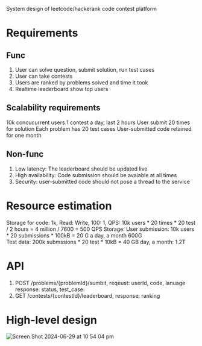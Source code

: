 System design of leetcode/hackerank code contest platform

# Requirements
## Func
1. User can solve question, submit solution, run test cases
2. User can take contests
3. Users are ranked by problems solved and time it took
4. Realtime leaderboard show top users

## Scalability requirements
10k concucurrent users
1 contest a day, last 2 hours
User submit 20 times for solution
Each problem has 20 test cases
User-submitted code retained for one month

## Non-func
1. Low latency: The leaderboard should be updated live
2. High availability: Code submission should be avaiable at all times
3. Security: user-submitted code should not pose a thread to the service

# Resource estimation
Storage for code: 1k, Read: Write, 100: 1,
QPS: 10k users * 20 times * 20 test / 2 hours = 4 million / 7600 = 500 QPS
Storage: User submission: 10k users * 20 submissions * 100kB = 20 G a day, a month 600G  
        Test data: 200k submssions * 20 test * 10kB = 40 GB day, a month: 1.2T  

# API
1. POST /problems/{problemId}/sumbit, reqeust: userId, code, lanuage response: status, test_case: 
2. GET /contests/{contestId}/leaderboard, response: ranking

# High-level design

    
 ![Screen Shot 2024-06-29 at 10 54 04 pm](https://github.com/toextendmylimits/Meta_Coding/assets/10056698/bfa7f765-6050-4ae3-b527-8a268947d572)
 
   
